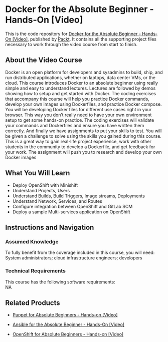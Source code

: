 # Docker for the Absolute Beginner - Hands-On [Video]
This is the code repository for [Docker for the Absolute Beginner - Hands-On [Video]](https://www.packtpub.com/application-development/openshift-absolute-beginners-hands-video?utm_source=github&utm_medium=repository&utm_campaign=9781838559090), published by [Packt](https://www.packtpub.com/?utm_source=github). It contains all the supporting project files necessary to work through the video course from start to finish.
## About the Video Course
Docker is an open platform for developers and sysadmins to build, ship, and run distributed applications, whether on laptops, data center VMs, or the cloud. This course introduces Docker to an absolute beginner using really simple and easy to understand lectures. Lectures are followed by demos showing how to setup and get started with Docker. The coding exercises that accompany this course will help you practice Docker commands, develop your own images using Dockerfiles, and practice Docker compose. You will be developing Docker files for different use cases right in your browser. This way you don’t really need to have your own environment setup to get some hands-on practice. The coding exercises will validate your commands and Dockerfiles and ensure you have written them correctly. And finally we have assignments to put your skills to test. You will be given a challenge to solve using the skills you gained during this course. This is a great way to gain real-life project experience, work with other students in the community to develop a Dockerfile, and get feedback for your work. The assignment will push you to research and develop your own Docker images

<H2>What You Will Learn</H2>
<DIV class=book-info-will-learn-text>
<UL>
<LI>Deploy OpenShift with Minishift 
<LI>Understand Projects, Users 
<LI>Understand Builds, Build Triggers, Image streams, Deployments 
<LI>Understand Network, Services, and Routes 
<LI>Configure integration between OpenShift and GitLab SCM 
<LI>Deploy a sample Multi-services application on OpenShift </LI></UL></DIV>

## Instructions and Navigation
### Assumed Knowledge
To fully benefit from the coverage included in this course, you will need:<br/>
System administrators; cloud infrastructure engineers; developers
### Technical Requirements
This course has the following software requirements:<br/>
NA

## Related Products
* [Puppet for Absolute Beginners - Hands-on [Video]](https://www.packtpub.com/application-development/openshift-absolute-beginners-hands-video?utm_source=github&utm_medium=repository&utm_campaign=9781838559090)

* [Ansible for the Absolute Beginner - Hands-On [Video]](https://www.packtpub.com/application-development/openshift-absolute-beginners-hands-video?utm_source=github&utm_medium=repository&utm_campaign=9781838559090)

* [OpenShift for Absolute Beginners - Hands-on [Video]](https://www.packtpub.com/application-development/openshift-absolute-beginners-hands-video?utm_source=github&utm_medium=repository&utm_campaign=9781838559090)


